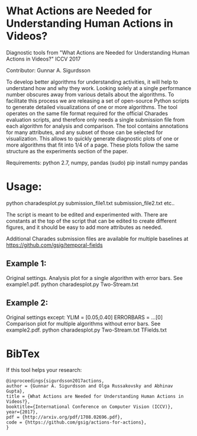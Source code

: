 # What Actions are Needed for Understanding Human Actions in Videos?
Diagnostic tools from "What Actions are Needed for Understanding Human Actions in Videos?" ICCV 2017

Contributor: Gunnar A. Sigurdsson

To develop better algorithms for understanding activities, it will help to understand how and why they work. Looking solely at a single performance number obscures away from various details about the algorithms. To facilitate this process we are releasing a set of open-source Python scripts to generate detailed visualizations of one or more algorithms. The tool operates on the same file format required for the official Charades evaluation scripts, and therefore only needs a single submission file from each algorithm for analysis and comparison.
The tool contains annotations for many attributes, and any subset of those can be selected for visualization. This allows to quickly generate diagnostic plots of one or more algorithms that fit into 1/4 of a page. These plots follow the same structure as the experiments section of the paper. 

Requirements: python 2.7, numpy, pandas
(sudo) pip install numpy pandas

# Usage:
python charadesplot.py submission_file1.txt submission_file2.txt etc..

The script is meant to be edited and experimented with. There are constants at the top of the script that can be edited to create different figures, and it should be easy to add more attributes as needed.

Additional Charades submission files are available for multiple baselines at https://github.com/gsig/temporal-fields

## Example 1:
Original settings. Analysis plot for a single algorithm with error bars. See example1.pdf.
python charadesplot.py Two-Stream.txt

## Example 2:
Original settings except:
YLIM = [0.05,0.40]
ERRORBARS = ...[0]
Comparison plot for multiple algorithms without error bars. See example2.pdf.
python charadesplot.py Two-Stream.txt TFields.txt

# BibTex
If this tool helps your research:
```
@inproceedings{sigurdsson2017actions,
author = {Gunnar A. Sigurdsson and Olga Russakovsky and Abhinav Gupta},
title = {What Actions are Needed for Understanding Human Actions in Videos?},
booktitle={International Conference on Computer Vision (ICCV)},
year={2017},
pdf = {http://arxiv.org/pdf/1708.02696.pdf},
code = {https://github.com/gsig/actions-for-actions},
}
```

